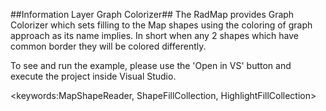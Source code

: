 ##Information Layer Graph Colorizer##
The RadMap provides Graph Colorizer which sets filling to the Map shapes using the coloring of graph approach as its name implies. In short when any 2 shapes which have common border they will be colored differently.

To see and run the example, please use the 'Open in VS' button and execute the project inside Visual Studio.

<keywords:MapShapeReader, ShapeFillCollection, HighlightFillCollection>
